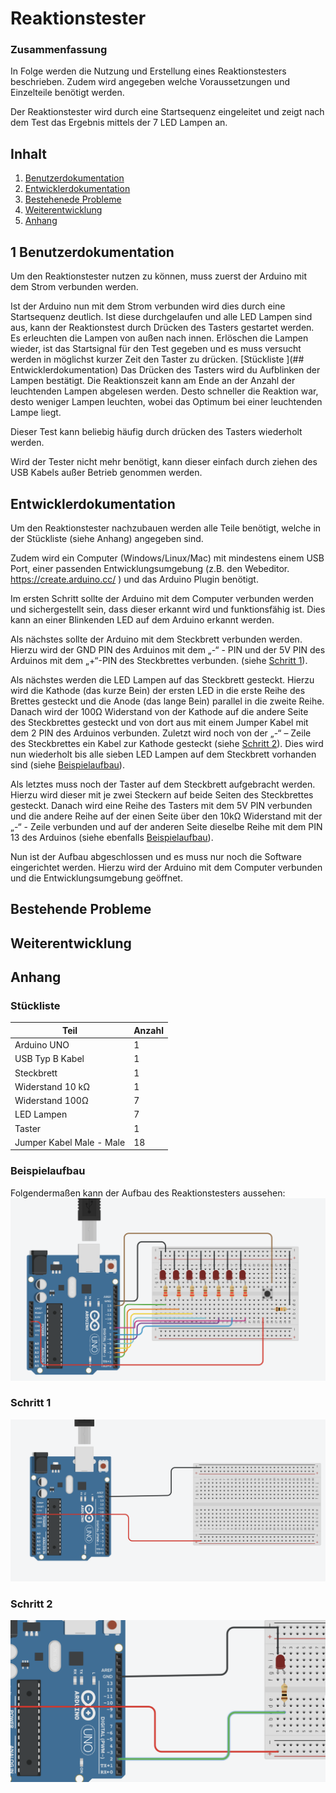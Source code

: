 
# Reaktionstester

  

### Zusammenfassung

In Folge werden die Nutzung und Erstellung eines Reaktionstesters beschrieben. Zudem wird angegeben welche Voraussetzungen und Einzelteile benötigt werden.

Der Reaktionstester wird durch eine Startsequenz eingeleitet und zeigt nach dem Test das Ergebnis mittels der 7 LED Lampen an.


## Inhalt

 1. [Benutzerdokumentation](#benutzer)
 2. [Entwicklerdokumentation](#entwickler)
 3. [Bestehenede Probleme](#probleme)
 4. [Weiterentwicklung](#weiterentwicklung)
 5. [Anhang](#anhang)

  

## 1 Benutzerdokumentation <a name="benutzer"></a>

Um den Reaktionstester nutzen zu können, muss zuerst der Arduino mit dem Strom verbunden werden. 

Ist der Arduino nun mit dem Strom verbunden wird dies durch eine Startsequenz deutlich. Ist diese durchgelaufen und alle LED Lampen sind aus, kann der Reaktionstest durch Drücken des Tasters gestartet werden. Es erleuchten die Lampen von außen nach innen. Erlöschen die Lampen wieder, ist das Startsignal für den Test gegeben und es muss versucht werden in möglichst kurzer Zeit den Taster zu drücken.
[Stückliste ](## Entwicklerdokumentation)
Das Drücken des Tasters wird du Aufblinken der Lampen bestätigt. Die Reaktionszeit kann am Ende an der Anzahl der leuchtenden Lampen abgelesen werden. Desto schneller die Reaktion war, desto weniger Lampen leuchten, wobei das Optimum bei einer leuchtenden Lampe liegt.

Dieser Test kann beliebig häufig durch drücken des Tasters wiederholt werden.

Wird der Tester nicht mehr benötigt, kann dieser einfach durch ziehen des USB Kabels außer Betrieb genommen werden.

## Entwicklerdokumentation <a name="entwickler"></a>

Um den Reaktionstester nachzubauen werden alle Teile benötigt, welche in der Stückliste (siehe Anhang) angegeben sind.

Zudem wird ein Computer (Windows/Linux/Mac) mit mindestens einem USB Port, einer passenden Entwicklungsumgebung (z.B. den Webeditor. https://create.arduino.cc/ ) und das Arduino Plugin benötigt. 

Im ersten Schritt sollte der Arduino mit dem Computer verbunden werden und sichergestellt sein, dass dieser erkannt wird und funktionsfähig ist. Dies kann an einer Blinkenden LED auf dem Arduino erkannt werden.

Als nächstes sollte der Arduino mit dem Steckbrett verbunden werden. Hierzu wird der GND PIN des Arduinos mit dem „-“ - PIN und der 5V PIN des Arduinos mit dem „+“-PIN des Steckbrettes verbunden. (siehe [Schritt 1](#s1)).

Als nächstes werden die LED Lampen auf das Steckbrett gesteckt. Hierzu wird die Kathode (das kurze Bein) der ersten LED in die erste Reihe des Brettes gesteckt und die Anode (das lange Bein) parallel in die zweite Reihe. Danach wird der 100Ω Widerstand von der Kathode auf die andere Seite des Steckbrettes gesteckt und von dort aus mit einem Jumper Kabel mit dem 2 PIN des Arduinos verbunden. Zuletzt wird noch von der „-“ – Zeile des Steckbrettes ein Kabel zur Kathode gesteckt (siehe [Schritt 2](#s2)). Dies wird nun wiederholt bis alle sieben LED Lampen auf dem Steckbrett vorhanden sind (siehe [Beispielaufbau](#bild)). 

Als letztes muss noch der Taster auf dem Steckbrett aufgebracht werden. Hierzu wird dieser mit je zwei Steckern auf beide Seiten des Steckbrettes gesteckt. Danach wird eine Reihe des Tasters mit dem 5V PIN verbunden und die andere Reihe auf der einen Seite über den 10kΩ Widerstand mit der „-“ - Zeile verbunden und auf der anderen Seite dieselbe Reihe mit dem PIN 13 des Arduinos (siehe ebenfalls [Beispielaufbau](#bild)).

Nun ist der Aufbau abgeschlossen und es muss nur noch die Software eingerichtet werden. Hierzu wird der Arduino mit dem Computer verbunden und die Entwicklungsumgebung geöffnet. 


## Bestehende Probleme <a name="probleme"></a>


## Weiterentwicklung <a name="weiterentwicklung"></a>

## Anhang <a name="anhang"></a>

### Stückliste <a name="stueckliste"></a>

| Teil | Anzahl  |
|--|--|
| Arduino UNO | 1 |
| USB Typ B Kabel | 1 |
| Steckbrett | 1 |
| Widerstand 10 kΩ | 1 |
| Widerstand 100Ω| 7|
| LED Lampen | 7 |
| Taster | 1 |
| Jumper Kabel Male - Male | 18 |


### Beispielaufbau <a name="bild"></a>

Folgendermaßen kann der Aufbau des Reaktionstesters aussehen: 
![Beispielaufbau](https://github.com/Dangilo/reaktionstester/blob/master/Schritte/beispiel.png)

### Schritt 1 <a name="s1"></a>

![Schritt 1](https://github.com/Dangilo/reaktionstester/blob/master/Schritte/Schritt_1.png)


### Schritt 2 <a name="s2"></a>


![Schritt 1](https://github.com/Dangilo/reaktionstester/blob/master/Schritte/Schritt_2.png)